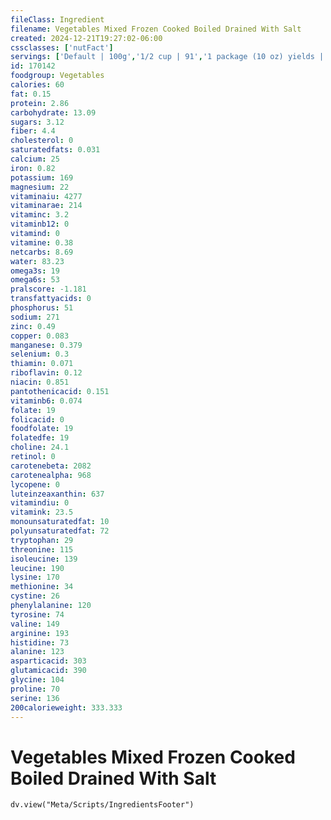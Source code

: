 ```yaml
---
fileClass: Ingredient
filename: Vegetables Mixed Frozen Cooked Boiled Drained With Salt
created: 2024-12-21T19:27:02-06:00
cssclasses: ['nutFact']
servings: ['Default | 100g','1/2 cup | 91','1 package (10 oz) yields | 275']
id: 170142
foodgroup: Vegetables
calories: 60
fat: 0.15
protein: 2.86
carbohydrate: 13.09
sugars: 3.12
fiber: 4.4
cholesterol: 0
saturatedfats: 0.031
calcium: 25
iron: 0.82
potassium: 169
magnesium: 22
vitaminaiu: 4277
vitaminarae: 214
vitaminc: 3.2
vitaminb12: 0
vitamind: 0
vitamine: 0.38
netcarbs: 8.69
water: 83.23
omega3s: 19
omega6s: 53
pralscore: -1.181
transfattyacids: 0
phosphorus: 51
sodium: 271
zinc: 0.49
copper: 0.083
manganese: 0.379
selenium: 0.3
thiamin: 0.071
riboflavin: 0.12
niacin: 0.851
pantothenicacid: 0.151
vitaminb6: 0.074
folate: 19
folicacid: 0
foodfolate: 19
folatedfe: 19
choline: 24.1
retinol: 0
carotenebeta: 2082
carotenealpha: 968
lycopene: 0
luteinzeaxanthin: 637
vitamindiu: 0
vitamink: 23.5
monounsaturatedfat: 10
polyunsaturatedfat: 72
tryptophan: 29
threonine: 115
isoleucine: 139
leucine: 190
lysine: 170
methionine: 34
cystine: 26
phenylalanine: 120
tyrosine: 74
valine: 149
arginine: 193
histidine: 73
alanine: 123
asparticacid: 303
glutamicacid: 390
glycine: 104
proline: 70
serine: 136
200calorieweight: 333.333
---
```


# Vegetables Mixed Frozen Cooked Boiled Drained With Salt

```dataviewjs
dv.view("Meta/Scripts/IngredientsFooter")
```